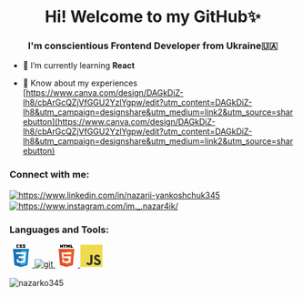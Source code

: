 <h1 align="center">Hi! Welcome to my GitHub✨</h1>
<h3 align="center">I'm conscientious Frontend Developer from Ukraine🇺🇦</h3>

- 🌱 I’m currently learning **React**

- 📄 Know about my experiences [https://www.canva.com/design/DAGkDiZ-lh8/cbArGcQZjVfGGU2YzlYgpw/edit?utm_content=DAGkDiZ-lh8&utm_campaign=designshare&utm_medium=link2&utm_source=sharebutton](https://www.canva.com/design/DAGkDiZ-lh8/cbArGcQZjVfGGU2YzlYgpw/edit?utm_content=DAGkDiZ-lh8&utm_campaign=designshare&utm_medium=link2&utm_source=sharebutton)

<h3 align="left">Connect with me:</h3>
<p align="left">
<a href="https://linkedin.com/in/https://www.linkedin.com/in/nazarii-yankoshchuk345" target="blank"><img align="center" src="https://raw.githubusercontent.com/rahuldkjain/github-profile-readme-generator/master/src/images/icons/Social/linked-in-alt.svg" alt="https://www.linkedin.com/in/nazarii-yankoshchuk345" height="30" width="40" /></a>
<a href="https://instagram.com/https://www.instagram.com/im._.nazar4ik/" target="blank"><img align="center" src="https://raw.githubusercontent.com/rahuldkjain/github-profile-readme-generator/master/src/images/icons/Social/instagram.svg" alt="https://www.instagram.com/im._.nazar4ik/" height="30" width="40" /></a>
</p>

<h3 align="left">Languages and Tools:</h3>
<p align="left"> <a href="https://www.w3schools.com/css/" target="_blank" rel="noreferrer"> <img src="https://raw.githubusercontent.com/devicons/devicon/master/icons/css3/css3-original-wordmark.svg" alt="css3" width="40" height="40"/> </a> <a href="https://git-scm.com/" target="_blank" rel="noreferrer"> <img src="https://www.vectorlogo.zone/logos/git-scm/git-scm-icon.svg" alt="git" width="40" height="40"/> </a> <a href="https://www.w3.org/html/" target="_blank" rel="noreferrer"> <img src="https://raw.githubusercontent.com/devicons/devicon/master/icons/html5/html5-original-wordmark.svg" alt="html5" width="40" height="40"/> </a> <a href="https://developer.mozilla.org/en-US/docs/Web/JavaScript" target="_blank" rel="noreferrer"> <img src="https://raw.githubusercontent.com/devicons/devicon/master/icons/javascript/javascript-original.svg" alt="javascript" width="40" height="40"/> </a> </p>

<p><img align="center" src="https://github-readme-stats.vercel.app/api/top-langs?username=nazarko345&show_icons=true&locale=en&layout=compact" alt="nazarko345" /></p>
